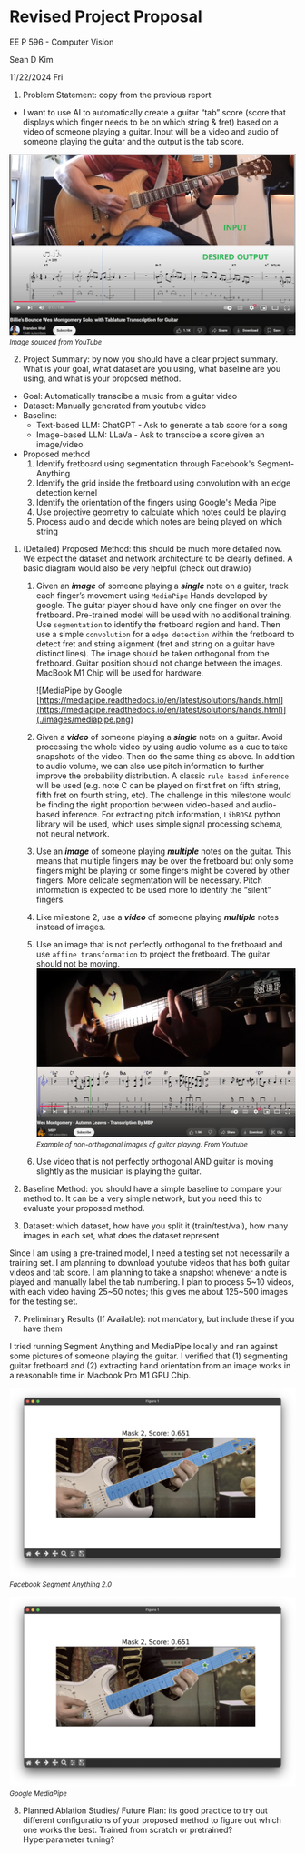 # Revised Project Proposal

EE P 596 - Computer Vision

Sean D Kim

11/22/2024 Fri

1. Problem Statement: copy from the previous report

- I want to use AI to automatically create a guitar “tab” score (score that displays which finger needs to be on which string & fret) based on a video of someone playing a guitar. Input will be a video and audio of someone playing the guitar and the output is the tab score.

![From Youtube](./images/overview.png)
*<small>Image sourced from YouTube</small>*

2. Project Summary: by now you should have a clear project summary. What is your goal, what dataset are you using, what baseline are you using, and what is your proposed method.

- Goal: Automatically transcibe a music from a guitar video
- Dataset: Manually generated from youtube video
- Baseline:
  - Text-based LLM: ChatGPT - Ask to generate a tab score for a song
  - Image-based LLM: LLaVa - Ask to transcibe a score given an image/video
- Proposed method
  1. Identify fretboard using segmentation through Facebook's Segment-Anything
  2. Identify the grid inside the fretboard using convolution with an edge detection kernel
  3. Identify the orientation of the fingers using Google's Media Pipe
  4. Use projective geometry to calculate which notes could be playing
  5. Process audio and decide which notes are being played on which string

1. (Detailed) Proposed Method: this should be much more detailed now. We expect the dataset and network architecture to be clearly defined. A basic diagram would also be very helpful (check out draw.io)

   1. Given an ***image*** of someone playing a ***single*** note on a guitar, track each finger’s movement using `MediaPipe` Hands developed by google. The guitar player should have only one finger on over the fretboard. Pre-trained model will be used with no additional training. Use `segmentation` to identify the fretboard region and hand. Then use a simple `convolution` for a `edge detection` within the fretboard to detect fret and string alignment (fret and string on a guitar have distinct lines). The image should be taken orthogonal from the fretboard. Guitar position should not change between the images. MacBook M1 Chip will be used for hardware.

       ![MediaPipe by Google [https://mediapipe.readthedocs.io/en/latest/solutions/hands.html](https://mediapipe.readthedocs.io/en/latest/solutions/hands.html)](./images/mediapipe.png)

   2. Given a ***video*** of someone playing a ***single*** note on a guitar. Avoid processing the whole video by using audio volume as a cue to take snapshots of the video. Then do the same thing as above. In addition to audio volume, we can also use pitch information to further improve the probability distribution. A classic `rule based inference` will be used (e.g. note C can be played on first fret on fifth string, fifth fret on fourth string, etc). The challenge in this milestone would be finding the right proportion between video-based and audio-based inference. For extracting pitch information, `LibROSA` python library will be used, which uses simple signal processing schema, not neural network.
   3. Use an ***image*** of someone playing ***multiple*** notes on the guitar. This means that multiple fingers may be over the fretboard but only some fingers might be playing or some fingers might be covered by other fingers. More delicate segmentation will be necessary. Pitch information is expected to be used more to identify the “silent” fingers.  
   4. Like milestone 2, use a ***video*** of someone playing ***multiple*** notes instead of images.
   5. Use an image that is not perfectly orthogonal to the fretboard and use `affine transformation` to project the fretboard. The guitar should not be moving.
       ![Example of non-orthogonal images of guitar playing. From Youtube](./images/tab-youtube.png)
       *<small>Example of non-orthogonal images of guitar playing. From Youtube</small>*

   6. Use video that is not perfectly orthogonal AND guitar is moving slightly as the musician is playing the guitar.

2. Baseline Method: you should have a simple baseline to compare your method to. It can be a very simple network, but you need this to evaluate your proposed method.

3. Dataset: which dataset, how have you split it (train/test/val), how many images in each set, what does the dataset represent

Since I am using a pre-trained model, I need a testing set not necessarily a training set. I am planning to download youtube videos that has both guitar videos and tab score. I am planning to take a snapshot whenever a note is played and manually label the tab numbering. I plan to process 5~10 videos, with each video having 25~50 notes; this gives me about 125~500 images for the testing set.  

7. Preliminary Results (If Available): not mandatory, but include these if you have them

I tried running Segment Anything and MediaPipe locally and ran against some pictures of someone playing the guitar. I verified that (1) segmenting guitar fretboard and (2) extracting hand orientation from an image works in a reasonable time in Macbook Pro M1 GPU Chip.

![SAM2 Test Guitar](./images/sam2-test-guitar.png)
*<small>Facebook Segment Anything 2.0</small>*

![MediaPipe Test Guitar](./images/sam2-test-guitar.png)
*<small>Google MediaPipe</small>*

8. Planned Ablation Studies/ Future Plan: its good practice to try out different configurations of your proposed method to figure out which one works the best. Trained from scratch or pretrained? Hyperparameter tuning?
